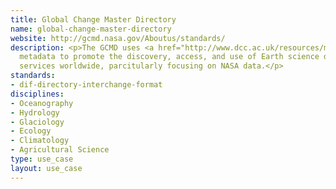 ```yaml
---
title: Global Change Master Directory
name: global-change-master-directory
website: http://gcmd.nasa.gov/Aboutus/standards/
description: <p>The GCMD uses <a href="http://www.dcc.ac.uk/resources/metadata-standards/dif-directory-interchange-format">DIF</a>
  metadata to promote the discovery, access, and use of Earth science data and data-related
  services worldwide, parcitularly focusing on NASA data.</p>
standards:
- dif-directory-interchange-format
disciplines:
- Oceanography
- Hydrology
- Glaciology
- Ecology
- Climatology
- Agricultural Science
type: use_case
layout: use_case
---
```



